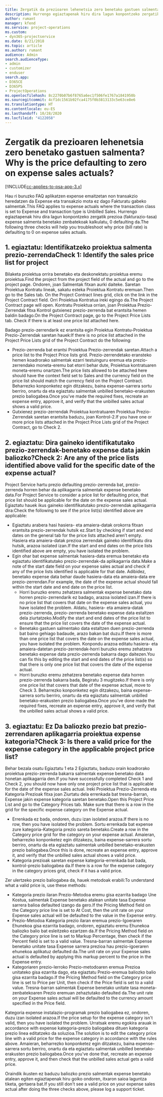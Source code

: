 ```yaml
---
title: Zergatik da prezioaren lehenetsia zero benetako gastuen salmenta?
description: Hurrengo egiaztapenak hiru dira lagun konpontzeko zergatik prezio expense salmenta benetako zenbatekoak kalkulatu, 0 defaulting da.
author: rumant
manager: kfend
ms.service: project-operations
ms.custom:
- dyn365-projectservice
ms.date: 8/21/2018
ms.topic: article
ms.author: rumant
audience: Admin
search.audienceType:
- admin
- customizer
- enduser
search.app:
- D365CE
- D365PS
- ProjectOperations
ms.openlocfilehash: 8c2270b07b6f8765a6ec1f506fe1767a1841950b
ms.sourcegitcommit: 4cf1dc1561b92fca4175f0b3813133c5e63ce8e6
ms.translationtype: HT
ms.contentlocale: eu-ES
ms.lasthandoff: 10/28/2020
ms.locfileid: "4122058"
---
```

# <a name="why-is-the-price-defaulting-to-zero-on-expense-sales-actuals"></a><span data-ttu-id="3c4a0-103">Zergatik da prezioaren lehenetsia zero benetako gastuen salmenta?</span><span class="sxs-lookup"><span data-stu-id="3c4a0-103">Why is the price defaulting to zero on expense sales actuals?</span></span>

[!INCLUDE[cc-applies-to-psa-app-3.x](../includes/cc-applies-to-psa-app-3x.md)]

<span data-ttu-id="3c4a0-104">Hau ri buruzko FAQ aplikatzen expense emaitzetan non transakzio heredatzen da Expense eta transakzio mota ez dago Fakturatu gabeko salmentak.</span><span class="sxs-lookup"><span data-stu-id="3c4a0-104">This FAQ applies to expense actuals where the transaction class is set to Expense and transaction type is Unbilled Sales.</span></span> <span data-ttu-id="3c4a0-105">Hurrengo egiaztapenak hiru dira lagun konpontzeko zergatik prezioa (fakturazio-tasa) expense salmenta benetako zenbatekoak kalkulatu, 0 defaulting da.</span><span class="sxs-lookup"><span data-stu-id="3c4a0-105">The following three checks will help you troubleshoot why price (bill rate) is defaulting to 0 on expense sales actuals.</span></span>

## <a name="check-1-identify-the-sales-price-list-for-project"></a><span data-ttu-id="3c4a0-106">1. egiaztatu: Identifikatzeko proiektua salmenta prezio-zerrenda</span><span class="sxs-lookup"><span data-stu-id="3c4a0-106">Check 1: Identify the sales price list for project</span></span>

<span data-ttu-id="3c4a0-107">Bilaketa proiektua orrira benetako eta deskonektatu proiektua eremu proiektua.</span><span class="sxs-lookup"><span data-stu-id="3c4a0-107">Find the project from the project field of the actual and go to the project page.</span></span> <span data-ttu-id="3c4a0-108">Ondoren, joan Salmentak fitxan aurki daiteke. Saretan Proiektua Kontratu lineak, sakatu esteka Proiektua Kontratu eremuan.</span><span class="sxs-lookup"><span data-stu-id="3c4a0-108">Then go to the Sales tab. On the Project Contract lines grid, click on the link in the Project Contract field.</span></span> <span data-ttu-id="3c4a0-109">Orri Proiektua Kontratua ireki egingo da.</span><span class="sxs-lookup"><span data-stu-id="3c4a0-109">The Project Contract page will open.</span></span> <span data-ttu-id="3c4a0-110">Kontratu Proiektua orrian, joan Proiektua Prezio-Zerrendak fitxa Kontrol gutxienez prezio-zerrenda bat erantsita hemen baldin badago.</span><span class="sxs-lookup"><span data-stu-id="3c4a0-110">On the Project Contract page, go to the Project Price Lists tab. Check if there is at least one price list attached here.</span></span>

<span data-ttu-id="3c4a0-111">Badago prezio-zerrendarik ez erantsita egin Proiektua Kontratu-Proiektua Prezio-Zerrendak saretan hauek:</span><span class="sxs-lookup"><span data-stu-id="3c4a0-111">If there is no price list attached in the Project Price Lists grid of the Project Contract do the following:</span></span>

- <span data-ttu-id="3c4a0-112">Prezio-zerrenda bat erantsi Proiektua Prezio-zerrendak saretan.</span><span class="sxs-lookup"><span data-stu-id="3c4a0-112">Attach a price list to the Project Price lists grid.</span></span> <span data-ttu-id="3c4a0-113">Prezio-zerrendetako eransteko hemen koadrorako salmentak ezarri testuinguru eremua eta prezio-zerrendako moneta-eremu bat etorri behar dute, Proiektua kontratuaren moneta-eremu onartzen.</span><span class="sxs-lookup"><span data-stu-id="3c4a0-113">The price lists allowed to be attached here should have the context field set to Sales and the currency field on the price list should match the currency field on the Project Contract.</span></span> <span data-ttu-id="3c4a0-114">Beharrezko konponketez egin ditzakezu, baina expense-sarrera sortu berriro, onartu da eta egiaztatu salmentak unbilled benetako-erakusten prezio baliogabea.</span><span class="sxs-lookup"><span data-stu-id="3c4a0-114">Once you’ve made the required fixes, recreate an expense entry, approve it, and verify that the unbilled sales actual shows a valid price.</span></span>
- <span data-ttu-id="3c4a0-115">Gutxienez prezio-zerrendak Proiektua kontratuaren Proiektua Prezio-Zerrendak saretan erantsita baduzu, joan Kontrol-2.</span><span class="sxs-lookup"><span data-stu-id="3c4a0-115">If you have one or more price lists attached in the Project Price Lists grid of the Project Contract, go to Check 2.</span></span>

## <a name="check-2-are-any-of-the-price-lists-identified-above-valid-for-the-specific-date-of-the-expense-actual"></a><span data-ttu-id="3c4a0-116">2. egiaztatu: Dira gaineko identifikatutako prezio-zerrendak-benetako expense data jakin baliozko?</span><span class="sxs-lookup"><span data-stu-id="3c4a0-116">Check 2: Are any of the price lists identified above valid for the specific date of the expense actual?</span></span>

<span data-ttu-id="3c4a0-117">Project Service hartu prezio defaulting prezio-zerrenda bat, prezio-zerrenda horren behar da aplikagarria salmentak expense benetako data.</span><span class="sxs-lookup"><span data-stu-id="3c4a0-117">For Project Service to consider a price list for defaulting price, that price list should be applicable for the date on the expense sales actual.</span></span> <span data-ttu-id="3c4a0-118">Egiaztatu hauek ikus gaineko identifikatutako prezio-zerrendak aplikagarria dira:</span><span class="sxs-lookup"><span data-stu-id="3c4a0-118">Check the following to see if the price list(s) identified above are applicable:</span></span>

- <span data-ttu-id="3c4a0-119">Egiaztatu arabera hasi hasiera- eta amaiera-datak orokorra fitxan erantsita prezio-zerrendak hutsik ez.</span><span class="sxs-lookup"><span data-stu-id="3c4a0-119">Start by checking if start and end dates on the general tab for the price lists attached aren’t empty.</span></span> <span data-ttu-id="3c4a0-120">Hasiera eta amaiera-datak prezioa zerrendak gaineko identifikatu dira hutsik, arazoa isolated izan.</span><span class="sxs-lookup"><span data-stu-id="3c4a0-120">If the start and end dates on the price lists identified above are empty, you have isolated the problem.</span></span> 
- <span data-ttu-id="3c4a0-121">Egin ohar bat expense salmentak hasiera-data eremua benetako eta egiaztatu identifikatutako prezio-zerrendak-da aplikagarria data.</span><span class="sxs-lookup"><span data-stu-id="3c4a0-121">Make a note of the start date field on your expense sales actual and check if any of the price lists identified is applicable for that date.</span></span> <span data-ttu-id="3c4a0-122">Adibidez, benetako expense data behar daude hasiera-data eta amaiera-data ere prezio-zerrendan.</span><span class="sxs-lookup"><span data-stu-id="3c4a0-122">For example, the date of the expense actual should fall within the start date and end date on the price list.</span></span> 
    - <span data-ttu-id="3c4a0-123">Horri buruzko eremu zehatzera salmentak expense benetako data horren prezio-zerrendarik ez badago, arazoa isolated izan.</span><span class="sxs-lookup"><span data-stu-id="3c4a0-123">If there is no price list that covers that date on the expense sales actual, you have isolated the problem.</span></span> <span data-ttu-id="3c4a0-124">Aldatu, hasiera- eta amaiera-datak prezio-zerrenda, prezio-zerrenda benetako expense data estaltzen dela ziurtatzeko.</span><span class="sxs-lookup"><span data-stu-id="3c4a0-124">Modify the start and end dates of the price list to ensure that the price list covers the date of the expense actual.</span></span> 
    - <span data-ttu-id="3c4a0-125">Benetako gastuen salmentako data estaltzen duen prezio-zerrenda bat baino gehiago badaude, arazo bakan bat duzu.</span><span class="sxs-lookup"><span data-stu-id="3c4a0-125">If there is more than one price list that covers the date on the expense sales actual, you have isolated the problem.</span></span> <span data-ttu-id="3c4a0-126">Konpondu arazoa editatu hasiera- eta amaiera-datetan prezio-zerrendak-horri buruzko eremu zehatzera benetako expense data prezio-zerrenda bakarra dago daitezen.</span><span class="sxs-lookup"><span data-stu-id="3c4a0-126">You can fix this by editing the start and end dates of the price list(s) so that there is only one price list that covers the date of the expense actual.</span></span> 
    - <span data-ttu-id="3c4a0-127">Horri buruzko eremu zehatzera benetako expense data horren prezio-zerrenda bakarra bada, Begiratu 3 mugitzeko.</span><span class="sxs-lookup"><span data-stu-id="3c4a0-127">If there is only one price list that covers that date of the expense actual, move to Check 3.</span></span>
<span data-ttu-id="3c4a0-128">Beharrezko konponketez egin ditzakezu, baina expense-sarrera sortu berriro, onartu da eta egiaztatu salmentak unbilled benetako-erakusten prezio baliogabea.</span><span class="sxs-lookup"><span data-stu-id="3c4a0-128">Once you’ve done made the required fixes, recreate an expense entry, approve it, and verify that the unbilled sales actual shows a valid price.</span></span>

## <a name="check-3-is-there-a-valid-price-for-the-expense-category-in-the-applicable-project-price-list"></a><span data-ttu-id="3c4a0-129">3. egiaztatu: Ez Da baliozko prezio bat prezio-zerrendaren aplikagarria proiektua expense kategoria?</span><span class="sxs-lookup"><span data-stu-id="3c4a0-129">Check 3: Is there a valid price for the expense category in the applicable project price list?</span></span> 

<span data-ttu-id="3c4a0-130">Behar bezala osatu Egiaztatu 1 eta 2 Egiaztatu, baduzu orain koadrorako proiektua prezio-zerrenda bakarra salmentak expense benetako data honetan aplikagarria den.</span><span class="sxs-lookup"><span data-stu-id="3c4a0-130">If you have successfully completed Check 1 and Check 2, you should now have only one project price list that is applicable for the date of the expense sales actual.</span></span> <span data-ttu-id="3c4a0-131">Ireki Proiektua Prezio-Zerrenda eta Kategoria Prezioak fitxa joan Ziurtatu dela errenkada bat tresna-barran, Expense jakin expense kategoria saretan benetako.</span><span class="sxs-lookup"><span data-stu-id="3c4a0-131">Open this Project Price List and go to the Category Prices tab. Make sure that there is a row in the grid for the specific expense category on the Expense actual.</span></span>
 
- <span data-ttu-id="3c4a0-132">Errenkada ez bada, ondoren, duzu izan isolated arazoa.</span><span class="sxs-lookup"><span data-stu-id="3c4a0-132">If there is no row, then you have isolated the problem.</span></span> <span data-ttu-id="3c4a0-133">Sortu errenkada bat expense zure kategoria-Kategoria prezio sareta benetako.</span><span class="sxs-lookup"><span data-stu-id="3c4a0-133">Create a row in the Category price grid for the category on your expense actual.</span></span> <span data-ttu-id="3c4a0-134">Amaieran, beharrezko konponketez egin ditzakezu, baina expense-sarrera sortu berriro, onartu da eta egiaztatu salmentak unbilled benetako-erakusten prezio baliogabea.</span><span class="sxs-lookup"><span data-stu-id="3c4a0-134">Once this is done, recreate an expense entry, approve it, and verify that the unbilled sales actual shows a valid price.</span></span> 
- <span data-ttu-id="3c4a0-135">Kategoria prezioak saretan expense kategoria-errenkada bat bada, kontrol-prezio baliogabea da.</span><span class="sxs-lookup"><span data-stu-id="3c4a0-135">If there is a row for the expense category in the category prices grid, check if it has a valid price.</span></span>

<span data-ttu-id="3c4a0-136">Zer ulertzeko prezio baliogabea da, hauek metodoak erabili:</span><span class="sxs-lookup"><span data-stu-id="3c4a0-136">To understand what a valid price is, use these methods:</span></span>

- <span data-ttu-id="3c4a0-137">Kategoria prezio ilaran Prezio-Metodoa eremu gisa ezarrita badago Une Kostua, salmentak Expense benetako atalean unitate tasa Expense sarrera balioa defaulted izango da gero.</span><span class="sxs-lookup"><span data-stu-id="3c4a0-137">If the Pricing Method field on the Category price line is set to At Cost, then the unit rate on your Expense sales actual will be defaulted to the value in the Expense entry.</span></span>
- <span data-ttu-id="3c4a0-138">Prezio-Metodoa Kategoria prezio ilaran eremua prezio-Igoeraren Ehunekoa gisa ezarrita badago, ondoren, egiaztatu eremu Ehunekoa baliozko balio bat esleitzeko ezartzen da.</span><span class="sxs-lookup"><span data-stu-id="3c4a0-138">If the Pricing Method field on the Category price line is set to Markup Percentage, then check if the Percent field is set to a valid value.</span></span> <span data-ttu-id="3c4a0-139">Tresna-barran salmentak Expense benetako unitate tasa Expense sarrera prezioa hau prezio-igoeraren ehunekoa aplikatuz defaulted da.</span><span class="sxs-lookup"><span data-stu-id="3c4a0-139">The unit rate on your Expense sales actual is defaulted by applying this markup percent to the price in the Expense entry.</span></span>
- <span data-ttu-id="3c4a0-140">Kategoriaren prezio-lerroko Prezio-metodoaren eremua Prezioa unitateko gisa ezarrita dago, eta egiaztatu Prezio-eremua baliozko balio gisa ezarrita badago.</span><span class="sxs-lookup"><span data-stu-id="3c4a0-140">If the Pricing Method field on the Category price line is set to Price per Unit, then check if the Price field is set to a valid value.</span></span> <span data-ttu-id="3c4a0-141">Tresna-barran salmentak Expense benetako unitate tasa moneta-zenbatekoaren Prezio eremuan zehaztutako defaulted da.</span><span class="sxs-lookup"><span data-stu-id="3c4a0-141">The unit rate on your Expense sales actual will be defaulted to the currency amount specified in the Price field.</span></span>

<span data-ttu-id="3c4a0-142">Kategoria expense instalazio-programak prezio baliogabea ez, ondoren, duzu izan isolated arazoa.</span><span class="sxs-lookup"><span data-stu-id="3c4a0-142">If the price setup for the expense category isn't valid, then you have isolated the problem.</span></span> <span data-ttu-id="3c4a0-143">Urratsak eremu egokira arauak in accordance with expense kategoria-prezio baliogabea dituen kategoria prezio linea editatzeko da soluzioa.</span><span class="sxs-lookup"><span data-stu-id="3c4a0-143">The solution is to edit the category price line with a valid price for the expense category in accordance with the rules above.</span></span> <span data-ttu-id="3c4a0-144">Amaieran, beharrezko konponketez egin ditzakezu, baina expense-sarrera sortu berriro, onartu da eta egiaztatu salmentak unbilled benetako-erakusten prezio baliogabea.</span><span class="sxs-lookup"><span data-stu-id="3c4a0-144">Once you’ve done that, recreate an expense entry, approve it, and then check that the unbilled sales actual gets a valid price.</span></span>

<span data-ttu-id="3c4a0-145">Oraindik ikusten ez baduzu baliozko prezio salmentak expense benetako atalean egiten egiaztapenak hiru goiko ondoren, itxaron saioa laguntza tiketa, gertaera bat.</span><span class="sxs-lookup"><span data-stu-id="3c4a0-145">If you still don't see a valid price on your expense sales actual after doing the three checks above, please log a support ticket.</span></span>


